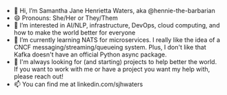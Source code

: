 - 👋 Hi, I’m Samantha Jane Henrietta Waters, aka @hennie-the-barbarian
- 😄 Pronouns: She/Her or They/Them
- 👀 I’m interested in AI/NLP, infrastructure, DevOps, cloud computing, and how to make the world better for everyone
- 🌱 I’m currently learning NATS for microservices. I really like the idea of a CNCF messaging/streaming/queueing system. Plus, I don't like that Kafka doesn't have an official Python async package.
- 💞️ I'm always looking for (and starting) projects to help better the world. If you want to work with me or have a project you want my help with, please reach out!
- 📫 You can find me at linkedin.com/sjhwaters
